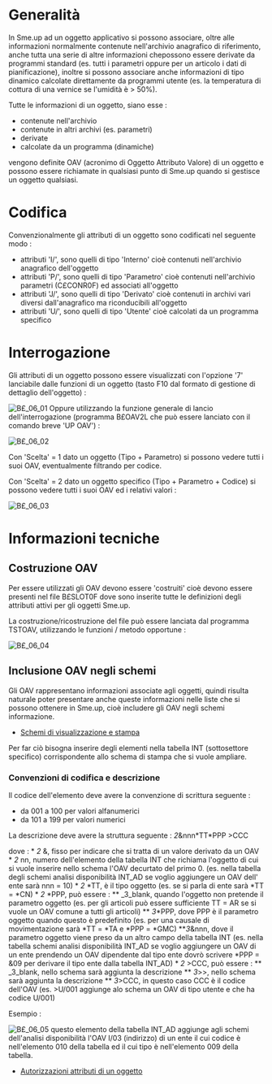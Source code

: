 # Generalità
In Sme.up ad un oggetto applicativo si possono associare, oltre alle informazioni normalmente contenute nell'archivio anagrafico di riferimento, anche tutta una serie di altre informazioni chepossono essere derivate da programmi standard (es. tutti i parametri oppure per un articolo i dati di pianificazione), inoltre si possono associare anche informazioni di tipo dinamico calcolate direttamente da programmi utente (es. la temperatura di cottura di una vernice se l'umidità è > 50%).

Tutte le informazioni di un oggetto, siano esse : 

- contenute nell'archivio
- contenute in altri archivi (es. parametri)
- derivate
- calcolate da un programma (dinamiche)

vengono definite OAV (acronimo di Oggetto Attributo Valore) di un oggetto e possono essere richiamate in qualsiasi punto di Sme.up quando si gestisce un oggetto qualsiasi.

# Codifica
Convenzionalmente gli attributi di un oggetto sono codificati nel seguente modo : 

- attributi 'I/', sono quelli di tipo 'Interno' cioè contenuti nell'archivio anagrafico dell'oggetto
- attributi 'P/', sono quelli di tipo 'Parametro' cioè contenuti nell'archivio parametri (C£CONR0F) ed associati all'oggetto
- attributi 'J/', sono quelli di tipo 'Derivato' cioè contenuti in archivi vari diversi dall'anagrafico ma riconducibili all'oggetto
- attributi 'U/', sono quelli di tipo 'Utente' cioè calcolati da un programma specifico


# Interrogazione
Gli attributi di un oggetto possono essere visualizzati con l'opzione '7' lanciabile dalle funzioni di un oggetto (tasto F10 dal formato di gestione di dettaglio dell'oggetto) : 

![B£_06_01](https://doc.smeup.com/immagini/MBDOC_OPE-B£_OAV/BX_06_01.png)
Oppure utilizzando la funzione generale di lancio dell'interrogazione (programma B£OAV2L che può essere lanciato con il comando breve 'UP OAV') : 

![B£_06_02](https://doc.smeup.com/immagini/MBDOC_OPE-B£_OAV/BX_06_02.png)

Con  'Scelta' = 1 dato un oggetto (Tipo + Parametro) si possono vedere tutti i suoi OAV, eventualmente filtrando per codice.

Con  'Scelta' = 2 dato un oggetto specifico (Tipo + Parametro + Codice) si possono vedere tutti i suoi OAV ed i relativi valori : 

![B£_06_03](https://doc.smeup.com/immagini/MBDOC_OPE-B£_OAV/BX_06_03.png)
# Informazioni tecniche
## Costruzione OAV
Per essere utilizzati gli OAV devono essere 'costruiti' cioè devono essere presenti nel file B£SLOT0F dove sono inserite tutte le definizioni degli attributi attivi per gli oggetti Sme.up.

La costruzione/ricostruzione del file può essere lanciata dal programma TSTOAV, utilizzando le funzioni / metodo opportune : 

![B£_06_04](https://doc.smeup.com/immagini/MBDOC_OPE-B£_OAV/BX_06_04.png)
## Inclusione OAV negli schemi
Gli OAV rappresentano informazioni associate agli oggetti, quindi risulta naturale poter presentare anche queste informazioni nelle liste che si possono ottenere in Sme.up, cioè includere gli OAV negli schemi informazione.
- [Schemi di visualizzazione e stampa](Sorgenti/DOC_OPE/TA/B£AMO/B£_SCH)

Per far ciò bisogna inserire degli elementi nella tabella INT (sottosettore specifico) corrispondente allo schema di stampa che si vuole ampliare.

### Convenzioni di codifica e descrizione
Il codice dell'elemento deve avere la convenzione di scrittura seguente : 

- da 001 a 100 per valori alfanumerici
- da 101 a 199 per valori numerici

La descrizione deve avere la struttura seguente : 
_2_&nnn\*TT\*PPP >CCC

dove : 
 \* _2_ &, fisso per indicare che si tratta di un valore derivato da un OAV
 \* _2_ nn, numero dell'elemento della tabella INT che richiama l'oggetto di cui si vuole inserire nello schema l'OAV decurtato del primo 0. (es. nella tabella degli schemi analisi disponibilità INT_AD se voglio aggiungere un OAV dell' ente sarà nnn = 10)
 \* _2_ \*TT, è il tipo oggetto (es. se si parla di ente sarà \*TT = \*CN)
 \* _2_ \*PPP, può essere : 
 \*\* _3_blank, quando l'oggetto non pretende il parametro oggetto (es. per gli articoli può essere sufficiente TT = AR se si vuole un OAV comune a tutti gli articoli)
 \*\* _3_\*PPP, dove PPP è il parametro oggetto quando questo è predefinito (es. per una causale di movimentazione sarà \*TT = \*TA e \*PPP = \*GMC)
 \*\*_3_&nnn, dove il parametro oggetto viene preso da un altro campo della tabella INT (es. nella tabella schemi analisi disponibilità INT_AD se voglio aggiungere un OAV di un ente prendendo un OAV dipendente dal tipo ente dovrò scrivere \*PPP = &09 per derivare il tipo ente dalla tabella INT_AD)
 \* _2_  >CCC, può essere : 
 \*\* _3_blank, nello schema sarà aggiunta la descrizione
 \*\* _3_>>, nello schema sarà aggiunta la descrizione
 \*\* _3_>CCC, in questo caso CCC è il codice dell'OAV (es. >U/001 aggiunge alo schema un OAV di tipo utente e che ha codice U/001)

Esempio : 

![B£_06_05](https://doc.smeup.com/immagini/MBDOC_OPE-B£_OAV/BX_06_05.png)
questo elemento della tabella INT_AD aggiunge agli schemi dell'analisi disponibilità l'OAV I/03 (indirizzo) di un ente il cui codice è nell'elemento 010 della tabella ed il cui tipo è nell'elemento 009 della tabella.

- [Autorizzazioni attributi di un oggetto](Sorgenti/DOC_OPE/TA/B£AMO/B£_OAV1)
